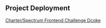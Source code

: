 
## Project Deployment 

[Charter/Spectrum Frontend Challenge Dcoke](https://Dcoke1.github.io/charter-spectrum-challenge/)